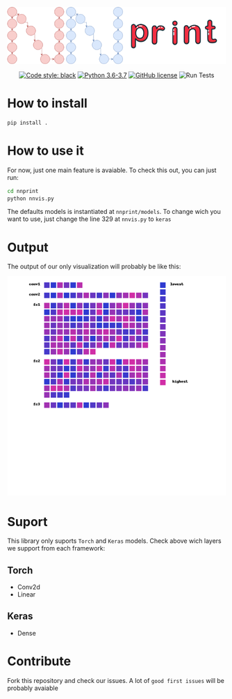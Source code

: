 <p align="center">
  <img src="images/logo.png">
</p>

<p align="center">
<a class="reference external" href="https://github.com/psf/black"><img alt="Code style: black" src="https://img.shields.io/badge/code%20style-black-000000.svg"></a>

<a href="https://www.python.org/downloads/">
        <img src="https://img.shields.io/badge/python-3.6%20%7C%203.7-blue"
             alt="Python 3.6-3.7"/></a>
<a 

[![GitHub license](https://img.shields.io/github/license/Naereen/StrapDown.js.svg)](https://github.com/Propaler/nnprint/master/LICENSE)
![Run Tests](https://github.com/Propaler/nnprint/workflows/Run%20tests/badge.svg?branch=master)
>
</p>

# How to install

```sh
pip install .
```

# How to use it

For now, just one main feature is avaiable. To check this out, you can just run:

```sh
cd nnprint
python nnvis.py
```

The defaults models is instantiated at `nnprint/models`. To change wich you want to use, just change the line 329 at `nnvis.py` to `keras`

# Output

The output of our only visualization will probably be like this:
<p align="center">
  <img src="images/lenet_torch.png">
</p>

# Suport

 This library only suports `Torch` and `Keras` models. Check above wich layers we support from each framework:

## Torch
- Conv2d
- Linear

## Keras
- Dense

# Contribute

Fork this repository and check our issues. A lot of `good first issues` will be probably avaiable

